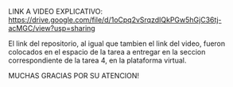 LINK A VIDEO EXPLICATIVO: 
https://drive.google.com/file/d/1oCpq2vSrqzdIQkPGw5hGjC36tj-acMGC/view?usp=sharing

El link del repositorio, al igual que tambien el link del video, fueron colocados en el espacio de la tarea a entregar en la seccion correspondiente de la tarea 4, en la plataforma virtual. 

MUCHAS GRACIAS POR SU ATENCION!

